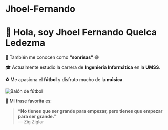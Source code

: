# Jhoel-Fernando
# 👋 Hola, soy Jhoel Fernando Quelca Ledezma

🌟 También me conocen como **"sonrisas"** 😄

🎓 Actualmente estudio la carrera de **Ingeniería Informática** en la **UMSS**.

⚽ Me apasiona el **fútbol** y disfruto mucho de la **música**.

![Balón de fútbol](balonFutbol.jpg)


💬 Mi frase favorita es:

> **“No tienes que ser grande para empezar, pero tienes que empezar para ser grande.”**  
> — Zig Ziglar
